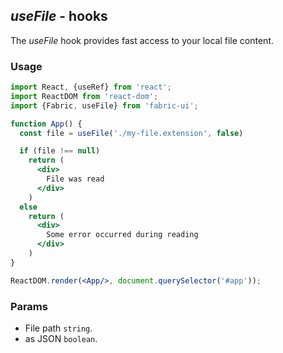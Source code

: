## *useFile* - hooks
The _useFile_ hook provides fast access to your local file content.

### Usage

```jsx
import React, {useRef} from 'react';
import ReactDOM from 'react-dom';
import {Fabric, useFile} from 'fabric-ui';

function App() {
  const file = useFile('./my-file.extension', false)

  if (file !== null)
    return (
      <div>
        File was read
      </div>
    )
  else
    return (
      <div>
        Some error occurred during reading
      </div>
    )
}

ReactDOM.render(<App/>, document.querySelector('#app'));
```

### Params

- File path `string`.
- as JSON `boolean`.
